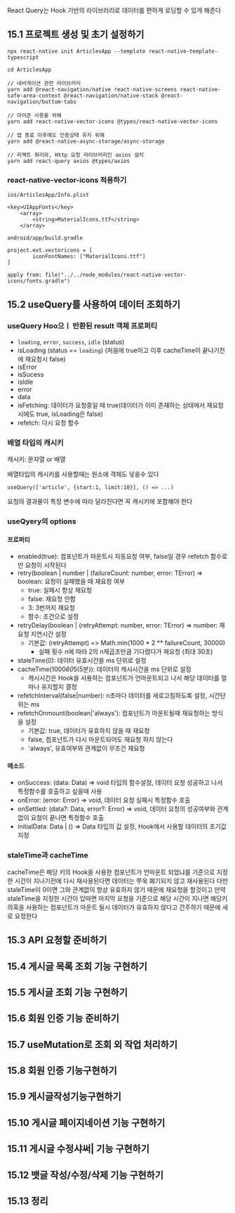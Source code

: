 React Query는 Hook 기반의 라이브러리로 데이터를 편하게 로딩할 수 있게 해준다

## 15.1 프로젝트 생성 및 초기 설정하기

```
npx react-native init ArticlesApp --template react-native-template-typescript

cd ArticlesApp

// 네비게이션 관련 라이브러리
yarn add @react-navigation/native react-native-screens react-native-safe-area-context @react-navigation/native-stack @react-navigation/bottom-tabs

// 아이콘 사용을 위해
yarn add react-native-vector-icons @types/react-native-vector-icons

// 앱 종료 이후에도 인증상태 유지 위해
yarn add @react-native-async-storage/async-storage

// 리액트 쿼리와, Http 요청 라이브러리인 axios 설치
yarn add react-query axios @types/axios
```

### react-native-vector-icons 적용하기
`ios/ArticlesApp/Info.plist`
```
<key>UIAppFonts</key>
	<array>
	    <string>MaterialIcons.ttf</string>
	</array>
```

`android/app/build.gradle`
```
project.ext.vectoricons = [
        iconFontNames: ["MaterialIcons.ttf"]
]

apply from: file("../../node_modules/react-native-vector-icons/fonts.gradle")
```

## 15.2 useQuery를 사용하여 데이터 조회하기

### useQuery Hoo으ㅣ 반환된 result 객체 프로퍼티
- `loading`, `error`, `success`, `idle` (status)
- isLoading (status == `loading`) (처음에 true이고 이후 cacheTime이 끝나기전에 재요청시 false)
- isError
- isSucess
- isIdle
- error
- data
- isFetching: 데이터가 요청중일 때 true(데이터가 이미 존재하는 상태에서 재요청 시에도 true, isLoading은 false)
- refetch: 다시 요청 함수

### 배열 타입의 캐시키
캐시키: 문자열 or 배열

배열타입의 캐시키를 사용할때는 원소에 객체도 넣을수 있다
```
useQuery(['article', {start:1, limit:10}], () => ...)
```

요청의 결과물이 특정 변수에 따라 달라진다면 꼭 캐시키에 포함해야 한다

### useQyery의 options
#### 프로퍼티
- enabled(true): 컴포넌트가 마운트시 자동요청 여부, false일 경우 refetch 함수로만 요청이 시작된다
- retry(boolean | number | (failureCount: number, error: TError) => boolean: 요청이 실패했을 때 재요청 여부
  - true: 실패시 항상 재요청
  - false: 재요청 안함
  - 3: 3번까지 재요청
  - 함수: 조건으로 설정
- retryDelay(boolean | (retryAttempt: number, error: TError) => number: 재요청 지연시간 설정
  - 기본값: (retryAttempt) => Math.min(1000 * 2 ** failureCount, 30000)
    - 실패 횟수 n에 따라 2의 n제곱초만큼 기다렸다가 재요청 (최대 30초)
- staleTime(0): 데이터 유효시간을 ms 단위로 설정
- cacheTime(1000*60*5(5분)): 데이터의 캐시시간을 ms 단위로 설정
  - 캐시시간은 Hook을 사용하는 컴포넌트가 언마운트되고 나서 해당 데이터를 얼마나 유지할지 결정
- refetchInterval(false|number): n초마다 데이터를 새로고침하도록 설정, 시간단위는 ms
- refetchOnmount(boolean|'always'): 컴포넌트가 마운트될때 재요청하는 방식을 설정
  - 기본값: true, 데이터가 유효하지 않을 때 재요청
  - false, 컴포넌트가 다시 마운트되어도 재요청 하지 않는다
  - 'always', 유효여부와 관계없이 무조건 재요청

#### 메소드
- onSuccess: (data: Data) => void 타입의 함수설정, 데이터 요청 성공하고 나서 특정함수를 호출하고 싶을때 사용
- onError: (error: Error) => void, 데이터 요청 실패시 특정함수 호출
- onSettled: (data?: Data, error?: Error) => void, 데이터 요청의 성공여부와 관계없이 요청이 끝나면 특정함수 호출
- initialData: Data | () => Data 타입의 값 설정, Hook에서 사용할 데이터의 초기값 지정

### staleTime과 cacheTime
cacheTime은 해당 키의 Hook을 사용한 컴포넌트가 언마운트 되었냐를 기준으로 지정한 시간이 지나기전에 다시 재사용된다면 데이터는 쭈욱 폐기되지 않고 재사용된다
다만 staleTime이 0이면 그와 관계없이 항상 유효하지 않기 때문에 재요청을 할것이고
만약 staleTime을 지정한 시간이 있따면 마지막 요청을 기준으로 해당 시간이 지나면 해당키의훅을 사용하는 컴포넌트가 마운트 될시 데이터가 유효하지 않다고 간주하기 때문에 새로 요청한다

## 15.3 API 요청할 준비하기
## 15.4 게시글 목록 조회 기능 구현하기
## 15.5 게시글 조회 기능 구현하기
## 15.6 회원 인증 기능 준비하기
## 15.7 useMutation로 조회 외 작업 처리하기
## 15.8 회원 인증 기능구현하기
## 15.9 게시글작성기능구현하기
## 15.10 게시글 페이지네이션 기능 구현하기
## 15.11 게시글 수정샤써| 기능 구현하기
## 15.12 뱃글 작성/수정/삭제 기능 구현하기
## 15.13 정리
